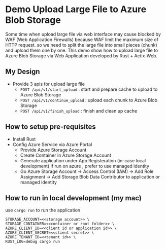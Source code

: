 # Demo Upload Large File to Azure Blob Storage
Some time when upload large file via web interface may cause blocked by WAF (Web Application Firewalls) 
because WAF limit the maximum size of HTTP request. so we need to split the large file into small pieces (chunk) and upload them one by one. 
This demo show how to upload large file to Azure Blob Storage via Web Application developed by Rust + Actix-Web.

## My Design
- Provide 3 apis for upload large file
  - `POST /api/v1/start_upload` : start and prepare cache to upload to Azure Blob Storage
  - `POST /api/v1/continue_upload` : upload each chunk to Azure Blob Storage
  - `POST /api/v1/finish_upload` : finish and clean up cache

## How to setup pre-requisites
- Install Rust
- Config Azure Service via Azure Portal
  - Provide Azure Storage Account
  - Create Container in Azure Storage Account
  - Generate application under App Registeration (in-case local development) if run on azure , prefer to use managed identity
  - Go Azure Storage Account -> Access Control (IAM) -> Add Role Assignment -> Add Storage Blob Data Contributor to application or managed identity

## How to run in local development (my mac)
use `cargo run` to run the application

```
STORAGE_ACCOUNT=<<storage account>> \
STORAGE_CONTAINER=<<container or root folder>> \
AZURE_CLIENT_ID=<<client id or application id>> \
AZURE_CLIENT_SECRET=<<client secret>> \
AZURE_TENANT_ID=<<tenant id>> \
RUST_LOG=debug cargo run

```

